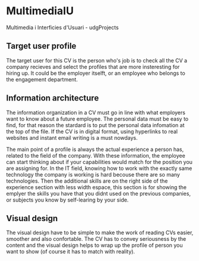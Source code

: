 # MultimediaIU
Multimedia i Interficies d'Usuari - udgProjects


## Target user profile
The target user for this CV is the person who's job is to check all the CV a company recieves and select the profiles that are more insteresting for hiring up. It could be the employer itselft, or an employee who belongs to the engagement department.

## Information architecture
The information organization in a CV must go in line with what employers want to know about a future employee. The personal data must be easy to find, for that reason the stardard is to put the personal data infomation at the top of the file. If the CV is in digital format, using hyperlinks to real websites and instant email writing is a must nowdays.

The main point of a profile is always the actual experience a person has, related to the field of the company. With these information, the employee can start thinking about if your capabilities would match for the position you are assigning for. In the IT field, knowing how to work with the exactly same technology the company is working is hard becouse there are so many technologies. Then the additional skills are on the right side of the experience section with less width espace, this section is for showing the emplyer the skills you have that you didnt used on the previous companies, or subjects you know by self-learing by your side.

## Visual design
The visual design have to be simple to make the work of reading CVs easier, smoother and also confortable. The CV has to convey seriousness by the content and the visual design helps to wrap up the profile of person you want to show (of course it has to match with reality).
